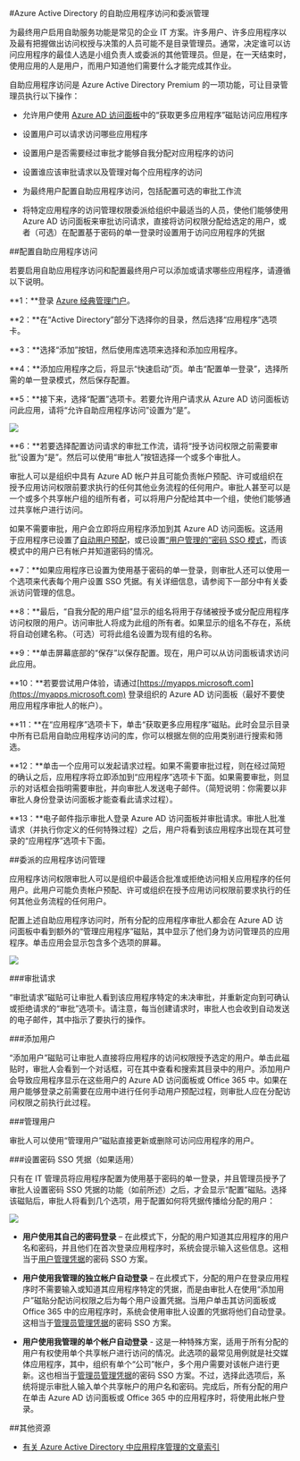 <properties
	pageTitle="Azure Active Directory 的自助应用程序访问和委派管理 | Azure"
	description="本文介绍如何使用 Azure Active Directory 启用自助应用程序访问和委派管理"
	services="active-directory"
	documentationCenter=""
	authors="asmalser-msft"
	manager="stevenpo"
	editor=""/>

<tags
	ms.service="active-directory"
	ms.date="02/09/2016"
	wacn.date="06/27/2016"/>

#Azure Active Directory 的自助应用程序访问和委派管理

为最终用户启用自助服务功能是常见的企业 IT 方案。许多用户、许多应用程序以及最有把握做出访问权授与决策的人员可能不是目录管理员。通常，决定谁可以访问应用程序的最佳人选是小组负责人或委派的其他管理员。但是，在一天结束时，使用应用的人是用户，而用户知道他们需要什么才能完成其作业。

自助应用程序访问是 Azure Active Directory Premium 的一项功能，可让目录管理员执行以下操作：

* 允许用户使用 [Azure AD 访问面板](/documentation/articles/active-directory-appssoaccess-whatis/#deploying-azure-ad-integrated-applications-to-users)中的“获取更多应用程序”磁贴访问应用程序
* 设置用户可以请求访问哪些应用程序
* 设置用户是否需要经过审批才能够自我分配对应用程序的访问
* 设置谁应该审批请求以及管理对每个应用程序的访问

* 为最终用户配置自助应用程序访问，包括配置可选的审批工作流 
* 将特定应用程序的访问管理权限委派给组织中最适当的人员，使他们能够使用 Azure AD 访问面板来审批访问请求，直接将访问权限分配给选定的用户，或者（可选）在配置基于密码的单一登录时设置用于访问应用程序的凭据


##配置自助应用程序访问

若要启用自助应用程序访问和配置最终用户可以添加或请求哪些应用程序，请遵循以下说明。

**1：**登录 [Azure 经典管理门户](https://manage.windowsazure.cn/)。

**2：**在“Active Directory”部分下选择你的目录，然后选择“应用程序”选项卡。

**3：**选择“添加”按钮，然后使用库选项来选择和添加应用程序。

**4：**添加应用程序之后，将显示“快速启动”页。单击“配置单一登录”，选择所需的单一登录模式，然后保存配置。

**5：**接下来，选择“配置”选项卡。若要允许用户请求从 Azure AD 访问面板访问此应用，请将“允许自助应用程序访问”设置为“是”。

![][1]

**6：**若要选择配置访问请求的审批工作流，请将“授予访问权限之前需要审批”设置为“是”。然后可以使用“审批人”按钮选择一个或多个审批人。

审批人可以是组织中具有 Azure AD 帐户并且可能负责帐户预配、许可或组织在授予应用访问权限前要求执行的任何其他业务流程的任何用户。审批人甚至可以是一个或多个共享帐户组的组所有者，可以将用户分配给其中一个组，使他们能够通过共享帐户进行访问。

如果不需要审批，用户会立即将应用程序添加到其 Azure AD 访问面板。这适用于应用程序已设置了[自动用户预配](/documentation/articles/active-directory-saas-app-provisioning/)，或已设置[“用户管理的”密码 SSO 模式](/documentation/articles/active-directory-appssoaccess-whatis/#password-based-single-sign-on)，而该模式中的用户已有帐户并知道密码的情况。

**7：**如果应用程序已设置为使用基于密码的单一登录，则审批人还可以使用一个选项来代表每个用户设置 SSO 凭据。有关详细信息，请参阅下一部分中有关委派访问管理的信息。

**8：**最后，“自我分配的用户组”显示的组名将用于存储被授予或分配应用程序访问权限的用户。访问审批人将成为此组的所有者。如果显示的组名不存在，系统将自动创建名称。（可选）可将此组名设置为现有组的名称。

**9：**单击屏幕底部的“保存”以保存配置。现在，用户可以从访问面板请求访问此应用。

**10：**若要尝试用户体验，请通过[https://myapps.microsoft.com](https://myapps.microsoft.com) 登录组织的 Azure AD 访问面板（最好不要使用应用程序审批人的帐户）。

**11：**在“应用程序”选项卡下，单击“获取更多应用程序”磁贴。此时会显示目录中所有已启用自助应用程序访问的库，你可以根据左侧的应用类别进行搜索和筛选。

**12：**单击一个应用可以发起请求过程。如果不需要审批过程，则在经过简短的确认之后，应用程序将立即添加到“应用程序”选项卡下面。如果需要审批，则显示的对话框会指明需要审批，并向审批人发送电子邮件。（简短说明：你需要以非审批人身份登录访问面板才能查看此请求过程）。

**13：**电子邮件指示审批人登录 Azure AD 访问面板并审批请求。审批人批准请求（并执行你定义的任何特殊过程）之后，用户将看到该应用程序出现在其可登录的“应用程序”选项卡下面。

##委派的应用程序访问管理

应用程序访问权限审批人可以是组织中最适合批准或拒绝访问相关应用程序的任何用户。此用户可能负责帐户预配、许可或组织在授予应用访问权限前要求执行的任何其他业务流程的任何用户。
 
配置上述自助应用程序访问时，所有分配的应用程序审批人都会在 Azure AD 访问面板中看到额外的“管理应用程序”磁贴，其中显示了他们身为访问管理员的应用程序。单击应用会显示包含多个选项的屏幕。

![][2]

###审批请求

“审批请求”磁贴可让审批人看到该应用程序特定的未决审批，并重新定向到可确认或拒绝请求的“审批”选项卡。请注意，每当创建请求时，审批人也会收到自动发送的电子邮件，其中指示了要执行的操作。

###添加用户

“添加用户”磁贴可让审批人直接将应用程序的访问权限授予选定的用户。单击此磁贴时，审批人会看到一个对话框，可在其中查看和搜索其目录中的用户。添加用户会导致应用程序显示在这些用户的 Azure AD 访问面板或 Office 365 中。如果在用户能够登录之前需要在应用中进行任何手动用户预配过程，则审批人应在分配访问权限之前执行此过程。

###管理用户

审批人可以使用“管理用户”磁贴直接更新或删除可访问应用程序的用户。

###设置密码 SSO 凭据（如果适用）

只有在 IT 管理员将应用程序配置为使用基于密码的单一登录，并且管理员授予了审批人设置密码 SSO 凭据的功能（如前所述）之后，才会显示“配置”磁贴。选择该磁贴后，审批人将看到几个选项，用于配置如何将凭据传播给分配的用户：

![][3]

* **用户使用其自己的密码登录** – 在此模式下，分配的用户知道其应用程序的用户名和密码，并且他们在首次登录应用程序时，系统会提示输入这些信息。这相当于[用户管理凭据](/documentation/articles/active-directory-appssoaccess-whatis/#password-based-single-sign-on)的密码 SSO 方案。

* **用户使用我管理的独立帐户自动登录** – 在此模式下，分配的用户在登录应用程序时不需要输入或知道其应用程序特定的凭据，而是由审批人在使用“添加用户”磁贴分配访问权限之后为每个用户设置凭据。当用户单击其访问面板或 Office 365 中的应用程序时，系统会使用审批人设置的凭据将他们自动登录。这相当于[管理员管理凭据](/documentation/articles/active-directory-appssoaccess-whatis/#password-based-single-sign-on)的密码 SSO 方案。

* **用户使用我管理的单个帐户自动登录** - 这是一种特殊方案，适用于所有分配的用户有权使用单个共享帐户进行访问的情况。此选项的最常见用例就是社交媒体应用程序，其中，组织有单个“公司”帐户，多个用户需要对该帐户进行更新。这也相当于[管理员管理凭据](/documentation/articles/active-directory-appssoaccess-whatis/#password-based-single-sign-on)的密码 SSO 方案。不过，选择此选项后，系统将提示审批人输入单个共享帐户的用户名和密码。完成后，所有分配的用户在单击 Azure AD 访问面板或 Office 365 中的应用程序时，将使用此帐户登录。

##其他资源
- [有关 Azure Active Directory 中应用程序管理的文章索引](/documentation/articles/active-directory-apps-index/)

<!--Image references-->
[1]: ./media/active-directory-self-service-application-access/ssaa_admin.PNG
[2]: ./media/active-directory-self-service-application-access/ssaa_ap_manage_app.PNG
[3]: ./media/active-directory-self-service-application-access/ssaa_ap_manage_app_config.PNG

<!---HONumber=Mooncake_0620_2016-->
